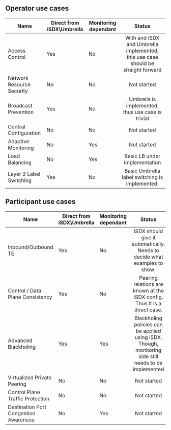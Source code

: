 ## Operator use cases

| Name                      | Direct from iSDX\Umbrella | Monitoring dependant |                                       Status                                      |
|---------------------------|---------------------------|----------------------|:---------------------------------------------------------------------------------:|
| Access Control            |            Yes            |          No          | With and iSDX and Umbrella implemented,  this use case should be straight forward |
| Network Resource Security |             No            |          No          |                                    Not started                                    |
| Broadcast Prevention      |            Yes            |          No          |                 Umbrella is implemented, thus use case is trivial                 |
| Central Configuration     |             No            |          No          |                                    Not started                                    |
| Adaptive Monitoring       |             No            |          Yes         |                                    Not started                                    |
| Load Balancing            |             No            |          Yes         | Basic LB under implementation                                                     |
| Layer 2 Label Switching   |            Yes            |          No          |                   Basic Umbrella label switching is implemented.                  |

## Participant use cases

| Name                                  | Direct from iSDX\Umbrella | Monitoring dependant |                                                 Status                                                |
|---------------------------------------|---------------------------|----------------------|:-----------------------------------------------------------------------------------------------------:|
| Inbound/Outbound TE                   |            Yes            |          No          |               iSDX should give it automatically.  Needs to decide what examples to show.              |
| Control / Data Plane Consistency      |            Yes            |          No          |               Peering relations are known at the iSDX config.  Thus it is a direct case.              |
| Advanced Blackholing                  |            Yes            |          Yes         | Blackholing policies can be applied using iSDX. Though, monitoring side still needs to be implemented |
| Virtualized Private Peering           |             No            |          No          |                                              Not started                                              |
| Control Plane Traffic Protection      |             No            |          No          |                                              Not started                                              |
| Destination Port Congestion Awareness |             No            |          Yes         |                                              Not started                                              |
